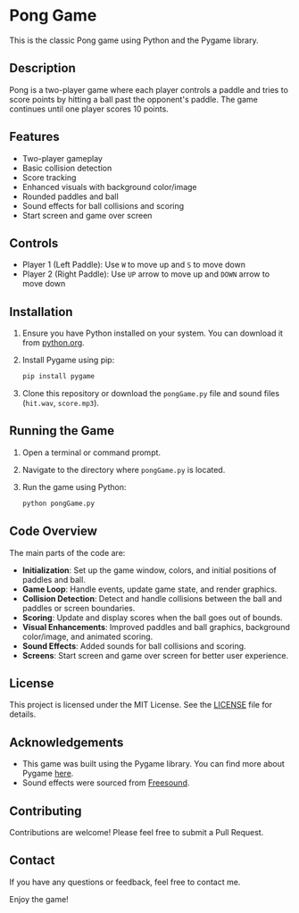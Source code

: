 # Pong Game

This is the classic Pong game using Python and the Pygame library.

## Description

Pong is a two-player game where each player controls a paddle and tries to score points by hitting a ball past the opponent's paddle. The game continues until one player scores 10 points.

## Features

- Two-player gameplay
- Basic collision detection
- Score tracking
- Enhanced visuals with background color/image
- Rounded paddles and ball
- Sound effects for ball collisions and scoring
- Start screen and game over screen

## Controls

- Player 1 (Left Paddle): Use `W` to move up and `S` to move down
- Player 2 (Right Paddle): Use `UP` arrow to move up and `DOWN` arrow to move down

## Installation

1. Ensure you have Python installed on your system. You can download it from [python.org](https://www.python.org/).
2. Install Pygame using pip:

    ```bash
    pip install pygame
    ```

3. Clone this repository or download the `pongGame.py` file and sound files (`hit.wav`, `score.mp3`).

## Running the Game

1. Open a terminal or command prompt.
2. Navigate to the directory where `pongGame.py` is located.
3. Run the game using Python:

    ```bash
    python pongGame.py
    ```

## Code Overview

The main parts of the code are:

- **Initialization**: Set up the game window, colors, and initial positions of paddles and ball.
- **Game Loop**: Handle events, update game state, and render graphics.
- **Collision Detection**: Detect and handle collisions between the ball and paddles or screen boundaries.
- **Scoring**: Update and display scores when the ball goes out of bounds.
- **Visual Enhancements**: Improved paddles and ball graphics, background color/image, and animated scoring.
- **Sound Effects**: Added sounds for ball collisions and scoring.
- **Screens**: Start screen and game over screen for better user experience.

## License

This project is licensed under the MIT License. See the [LICENSE](LICENSE) file for details.

## Acknowledgements

- This game was built using the Pygame library. You can find more about Pygame [here](https://www.pygame.org/).
- Sound effects were sourced from [Freesound](https://freesound.org/).

## Contributing

Contributions are welcome! Please feel free to submit a Pull Request.

## Contact

If you have any questions or feedback, feel free to contact me.

Enjoy the game!
